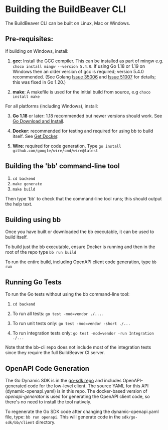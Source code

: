 # Building the BuildBeaver CLI

The BuildBeaver CLI can be built on Linux, Mac or Windows.

## Pre-requisites:

If building on Windows, install:

1. **gcc**: Install the GCC compiler. This can be installed as part of mingw e.g. `choco install mingw --version 5.4.0`.
   If using Go 1.18 or 1.19 on Windows then an older version of gcc is required; version 5.4.0 recommended.
   (See Golang [Issue 35006]( https://github.com/golang/go/issues/35006) and [Issue 51007](https://github.com/golang/go/issues/51007)
   for details; this was fixed in Go 1.20.)

2. **make**: A makefile is used for the initial build from source, e.g `choco install make`

For all platforms (including Windows), install:

3. **Go 1.18** or later: 1.18 recommended but newer versions should work.
   See [Go Download and Install](https://go.dev/doc/install). 
 
4. **Docker**: recommended for testing and required for using bb to build itself.
   See [Get Docker](https://docs.docker.com/get-docker/).

5. **Wire**: required for code generation. Type `go install github.com/google/wire/cmd/wire@latest`

## Building the 'bb' command-line tool

1. `cd backend`
1. `make generate`
1. `make build`

Then type 'bb' to check that the command-line tool runs; this should output the help text.

## Building using bb

Once you have built or downloaded the bb executable, it can be used to build itself.

To build just the bb executable, ensure Docker is running and then in the root of the repo type `bb run build`

To run the entire build, including OpenAPI client code generation, type `bb run`

## Running Go Tests

To run the Go tests without using the bb command-line tool:

1. `cd backend`

2. To run all tests: `go test -mod=vendor ./...`.

3. To run unit tests only: `go test -mod=vendor -short ./...`

4. To run integration tests only: `go test -mod=vendor -run Integration ./...`

Note that the bb-cli repo does not include most of the integration tests since they require the full
BuildBeaver CI server.

## OpenAPI Code Generation

The Go Dynamic SDK is in the [go-sdk repo](https://github.com/buildbeaver/go-sdk) and includes OpenAPI-generated code for the low-level client.
The source YAML for this API (dynamic-openapi.yaml) is in this repo.
The docker-based version of *openapi-generator* is used for generating the OpenAPI client code, so there's no need to
install the tool natively.

To regenerate the Go SDK code after changing the dynamic-openapi.yaml file, type: `bb run openapi`.
This will generate code in the `sdk/go-sdk/bb/client` directory.
